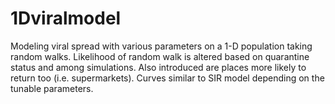 # 1Dviralmodel


Modeling viral spread with various parameters on a 1-D population taking random walks. Likelihood of random walk is altered based on quarantine status and among simulations. Also introduced are places more likely to return too (i.e. supermarkets). Curves similar to SIR model depending on the tunable parameters.